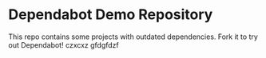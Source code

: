# Dependabot Demo Repository

This repo contains some projects with outdated dependencies. Fork it to try out
Dependabot!
czxcxz
gfdgfdzf
